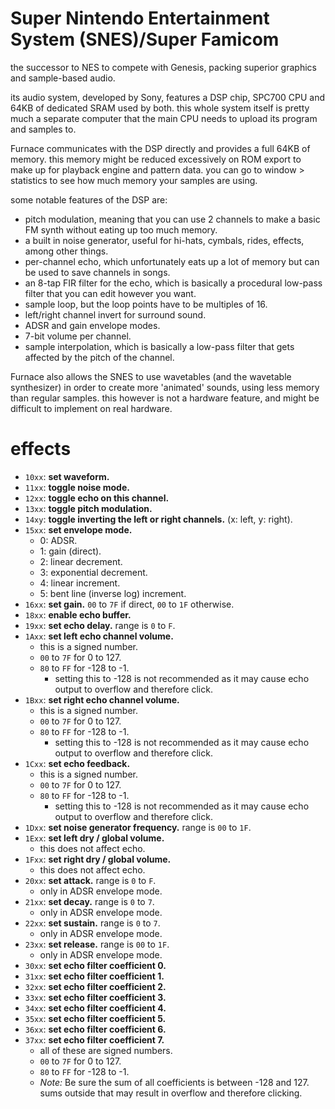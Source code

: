 # Super Nintendo Entertainment System (SNES)/Super Famicom

the successor to NES to compete with Genesis, packing superior graphics and sample-based audio.

its audio system, developed by Sony, features a DSP chip, SPC700 CPU and 64KB of dedicated SRAM used by both.
this whole system itself is pretty much a separate computer that the main CPU needs to upload its program and samples to.

Furnace communicates with the DSP directly and provides a full 64KB of memory. this memory might be reduced excessively on ROM export to make up for playback engine and pattern data. you can go to window > statistics to see how much memory your samples are using.

some notable features of the DSP are:
- pitch modulation, meaning that you can use 2 channels to make a basic FM synth without eating up too much memory.
- a built in noise generator, useful for hi-hats, cymbals, rides, effects, among other things.
- per-channel echo, which unfortunately eats up a lot of memory but can be used to save channels in songs.
- an 8-tap FIR filter for the echo, which is basically a procedural low-pass filter that you can edit however you want.
- sample loop, but the loop points have to be multiples of 16.
- left/right channel invert for surround sound.
- ADSR and gain envelope modes.
- 7-bit volume per channel.
- sample interpolation, which is basically a low-pass filter that gets affected by the pitch of the channel.

Furnace also allows the SNES to use wavetables (and the wavetable synthesizer) in order to create more 'animated' sounds, using less memory than regular samples. this however is not a hardware feature, and might be difficult to implement on real hardware.

# effects

- `10xx`: **set waveform.**
- `11xx`: **toggle noise mode.**
- `12xx`: **toggle echo on this channel.**
- `13xx`: **toggle pitch modulation.**
- `14xy`: **toggle inverting the left or right channels.** (x: left, y: right).
- `15xx`: **set envelope mode.**
  - 0: ADSR.
  - 1: gain (direct).
  - 2: linear decrement.
  - 3: exponential decrement.
  - 4: linear increment.
  - 5: bent line (inverse log) increment.
- `16xx`: **set gain.** `00` to `7F` if direct, `00` to `1F` otherwise.
- `18xx`: **enable echo buffer.**
- `19xx`: **set echo delay.** range is `0` to `F`.
- `1Axx`: **set left echo channel volume.**
  - this is a signed number.
  - `00` to `7F` for 0 to 127.
  - `80` to `FF` for -128 to -1.
    - setting this to -128 is not recommended as it may cause echo output to overflow and therefore click.
- `1Bxx`: **set right echo channel volume.**
  - this is a signed number.
  - `00` to `7F` for 0 to 127.
  - `80` to `FF` for -128 to -1.
    - setting this to -128 is not recommended as it may cause echo output to overflow and therefore click.
- `1Cxx`: **set echo feedback.**
  - this is a signed number.
  - `00` to `7F` for 0 to 127.
  - `80` to `FF` for -128 to -1.
    - setting this to -128 is not recommended as it may cause echo output to overflow and therefore click.
- `1Dxx`: **set noise generator frequency.** range is `00` to `1F`.
- `1Exx`: **set left dry / global volume.**
  - this does not affect echo.
- `1Fxx`: **set right dry / global volume.**
  - this does not affect echo.
- `20xx`: **set attack.** range is `0` to `F`.
  - only in ADSR envelope mode.
- `21xx`: **set decay.** range is `0` to `7`.
  - only in ADSR envelope mode.
- `22xx`: **set sustain.** range is `0` to `7`.
  - only in ADSR envelope mode.
- `23xx`: **set release.** range is `00` to `1F`.
  - only in ADSR envelope mode.
- `30xx`: **set echo filter coefficient 0.**
- `31xx`: **set echo filter coefficient 1.**
- `32xx`: **set echo filter coefficient 2.**
- `33xx`: **set echo filter coefficient 3.**
- `34xx`: **set echo filter coefficient 4.**
- `35xx`: **set echo filter coefficient 5.**
- `36xx`: **set echo filter coefficient 6.**
- `37xx`: **set echo filter coefficient 7.**
  - all of these are signed numbers.
  - `00` to `7F` for 0 to 127.
  - `80` to `FF` for -128 to -1.
  - _Note:_ Be sure the sum of all coefficients is between -128 and 127. sums outside that may result in overflow and therefore clicking.
